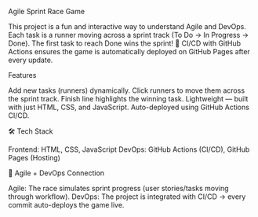 Agile Sprint Race Game

This project is a fun and interactive way to understand Agile and DevOps.
Each task is a runner moving across a sprint track (To Do → In Progress → Done).
The first task to reach Done wins the sprint! 🎉
CI/CD with GitHub Actions ensures the game is automatically deployed on GitHub Pages after every update.

Features

Add new tasks (runners) dynamically.
Click runners to move them across the sprint track.
Finish line highlights the winning task.
Lightweight — built with just HTML, CSS, and JavaScript.
Auto-deployed using GitHub Actions CI/CD.

🛠️ Tech Stack

Frontend: HTML, CSS, JavaScript
DevOps: GitHub Actions (CI/CD), GitHub Pages (Hosting)

📌 Agile + DevOps Connection

Agile: The race simulates sprint progress (user stories/tasks moving through workflow).
DevOps: The project is integrated with CI/CD → every commit auto-deploys the game live.
